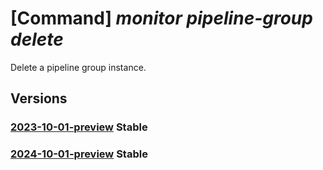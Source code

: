 # [Command] _monitor pipeline-group delete_

Delete a pipeline group instance.

## Versions

### [2023-10-01-preview](/Resources/mgmt-plane/L3N1YnNjcmlwdGlvbnMve30vcmVzb3VyY2Vncm91cHMve30vcHJvdmlkZXJzL21pY3Jvc29mdC5tb25pdG9yL3BpcGVsaW5lZ3JvdXBzL3t9/2023-10-01-preview.xml) **Stable**

<!-- mgmt-plane /subscriptions/{}/resourcegroups/{}/providers/microsoft.monitor/pipelinegroups/{} 2023-10-01-preview -->

### [2024-10-01-preview](/Resources/mgmt-plane/L3N1YnNjcmlwdGlvbnMve30vcmVzb3VyY2Vncm91cHMve30vcHJvdmlkZXJzL21pY3Jvc29mdC5tb25pdG9yL3BpcGVsaW5lZ3JvdXBzL3t9/2024-10-01-preview.xml) **Stable**

<!-- mgmt-plane /subscriptions/{}/resourcegroups/{}/providers/microsoft.monitor/pipelinegroups/{} 2024-10-01-preview -->
